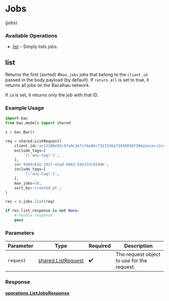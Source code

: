 # Jobs
(*jobs*)

### Available Operations

* [list](#list) - Simply lists jobs.

## list

Returns the first (sorted) #`max_jobs` jobs that belong to the `client_id` passed in the body payload (by default).
If `return_all` is set to true, it returns all jobs on the Bacalhau network.

If `id` is set, it returns only the job with that ID.

### Example Usage

```python
import bac
from bac.models import shared

s = bac.Bac()

req = shared.ListRequest(
    client_id='ac13188e93c97a9c2e7cf8e86c7313156a73436036f30da1ececc2ce79f9ea51',
    exclude_tags=[
        '[\'any-tag\']',
    ],
    id='9304c616-291f-41ad-b862-54e133c0149e',
    include_tags=[
        '[\'any-tag\']',
    ],
    max_jobs=10,
    sort_by='created_at',
)

res = s.jobs.list(req)

if res.list_response is not None:
    # handle response
    pass
```

### Parameters

| Parameter                                                | Type                                                     | Required                                                 | Description                                              |
| -------------------------------------------------------- | -------------------------------------------------------- | -------------------------------------------------------- | -------------------------------------------------------- |
| `request`                                                | [shared.ListRequest](../../models/shared/listrequest.md) | :heavy_check_mark:                                       | The request object to use for the request.               |


### Response

**[operations.ListJobsResponse](../../models/operations/listjobsresponse.md)**

